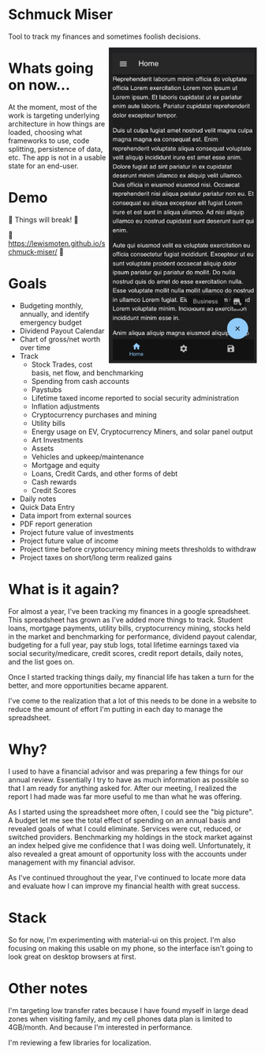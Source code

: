 # Schmuck Miser

Tool to track my finances and sometimes foolish decisions.

<img src="screenshot.png" width="300" alt="Screenshot" align="right" />

# Whats going on now...

At the moment, most of the work is targeting underlying architecture in how things are loaded, choosing what frameworks to use, code splitting, persistence of data, etc. The app is not in a usable state for an end-user.

# Demo

:construction: Things will break! :construction:

:construction: <https://lewismoten.github.io/schmuck-miser/> :construction:

# Goals

- Budgeting monthly, annually, and identify emergency budget
- Dividend Payout Calendar
- Chart of gross/net worth over time
- Track
  - Stock Trades, cost basis, net flow, and benchmarking
  - Spending from cash accounts
  - Paystubs
  - Lifetime taxed income reported to social security administration
  - Inflation adjustments
  - Cryptocurrency purchases and mining
  - Utility bills
  - Energy usage on EV, Cryptocurrency Miners, and solar panel output
  - Art Investments
  - Assets
  - Vehicles and upkeep/maintenance
  - Mortgage and equity
  - Loans, Credit Cards, and other forms of debt
  - Cash rewards
  - Credit Scores
- Daily notes
- Quick Data Entry
- Data import from external sources
- PDF report generation
- Project future value of investments
- Project future value of income
- Project time before cryptocurrency mining meets thresholds to withdraw
- Project taxes on short/long term realized gains

# What is it again?

For almost a year, I've been tracking my finances in a google spreadsheet. This spreadsheet has grown as I've added more things to track. Student loans, mortgage payments, utility bills, cryptocurrency mining, stocks held in the market and benchmarking for performance, dividend payout calendar, budgeting for a full year, pay stub logs, total lifetime earnings taxed via social security/medicare, credit scores, credit report details, daily notes, and the list goes on.

Once I started tracking things daily, my financial life has taken a turn for the better, and more opportunities became apparent.

I've come to the realization that a lot of this needs to be done in a website to reduce the amount of effort I'm putting in each day to manage the spreadsheet.

# Why?

I used to have a financial advisor and was preparing a few things for our annual review. Essentially I try to have as much information as possible so that I am ready for anything asked for. After our meeting, I realized the report I had made was far more useful to me than what he was offering.

As I started using the spreadsheet more often, I could see the "big picture". A budget let me see the total effect of spending on an annual basis and revealed goals of what I could eliminate. Services were cut, reduced, or switched providers. Benchmarking my holdings in the stock market against an index helped give me confidence that I was doing well. Unfortunately, it also revealed a great amount of opportunity loss with the accounts under management with my financial advisor.

As I've continued throughout the year, I've continued to locate more data and evaluate how I can improve my financial health with great success.

# Stack

So for now, I'm experimenting with material-ui on this project. I'm also focusing on making this usable on my phone, so the interface isn't going to look great on desktop browsers at first.

# Other notes

I'm targeting low transfer rates because I have found myself in large dead zones when visiting family, and my cell phones data plan is limited to 4GB/month. And because I'm interested in performance.

I'm reviewing a few libraries for localization.
